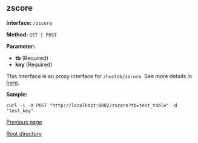 ## zscore ##

**Interface:** `/zscore`

**Method:** `GET | POST`

**Parameter:** 

*  **tb** (Required)  
*  **key** (Required)  

This Interface is an proxy interface for `/hustdb/zscore`. See more details in [here](../hustdb/hustdb/zscore.md).  

**Sample:**

    curl -i -X POST "http://localhost:8082/zscore?tb=test_table" -d "test_key"

[Previous page](../ha.md)

[Root directory](../../index.md)
